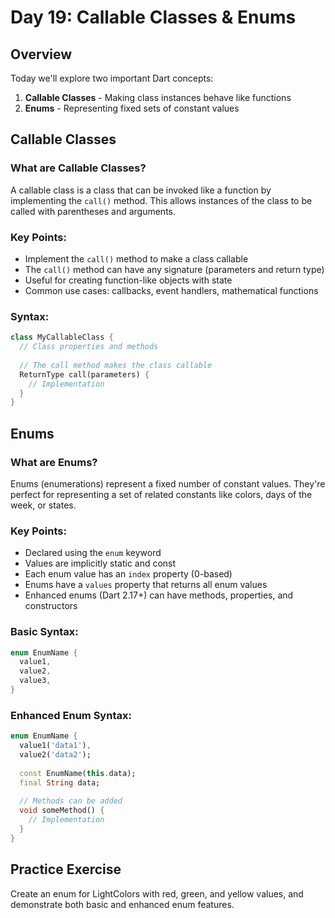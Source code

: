 # Day 19: Callable Classes & Enums

## Overview
Today we'll explore two important Dart concepts:
1. **Callable Classes** - Making class instances behave like functions
2. **Enums** - Representing fixed sets of constant values

## Callable Classes

### What are Callable Classes?
A callable class is a class that can be invoked like a function by implementing the `call()` method. This allows instances of the class to be called with parentheses and arguments.

### Key Points:
- Implement the `call()` method to make a class callable
- The `call()` method can have any signature (parameters and return type)
- Useful for creating function-like objects with state
- Common use cases: callbacks, event handlers, mathematical functions

### Syntax:
```dart
class MyCallableClass {
  // Class properties and methods
  
  // The call method makes the class callable
  ReturnType call(parameters) {
    // Implementation
  }
}
```

## Enums

### What are Enums?
Enums (enumerations) represent a fixed number of constant values. They're perfect for representing a set of related constants like colors, days of the week, or states.

### Key Points:
- Declared using the `enum` keyword
- Values are implicitly static and const
- Each enum value has an `index` property (0-based)
- Enums have a `values` property that returns all enum values
- Enhanced enums (Dart 2.17+) can have methods, properties, and constructors

### Basic Syntax:
```dart
enum EnumName {
  value1,
  value2,
  value3,
}
```

### Enhanced Enum Syntax:
```dart
enum EnumName {
  value1('data1'),
  value2('data2');
  
  const EnumName(this.data);
  final String data;
  
  // Methods can be added
  void someMethod() {
    // Implementation
  }
}
```

## Practice Exercise
Create an enum for LightColors with red, green, and yellow values, and demonstrate both basic and enhanced enum features.
